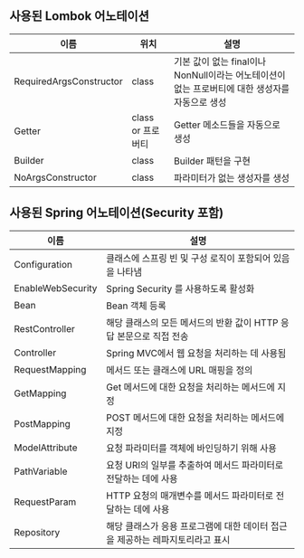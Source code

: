 ## 사용된 Lombok 어노테이션
| 이름                      | 위치            | 설명                                                          |
|-------------------------|---------------|-------------------------------------------------------------|
| RequiredArgsConstructor | class         | 기본 값이 없는 final이나 NonNull이라는 어노테이션이 없는 프로버티에 대한 생성자를 자동으로 생성 |
| Getter                  | class or 프로버티 | Getter 메소드들을 자동으로 생성                                        |
| Builder                 | class         | Builder 패턴을 구현                                              |
| NoArgsConstructor       | class         | 파라미터가 없는 생성자를 생성                                            |

## 사용된 Spring 어노테이션(Security 포함)
| 이름                | 설명                                      |
|-------------------|-----------------------------------------|
| Configuration     | 클래스에 스프링 빈 및 구성 로직이 포함되어 있음을 나타냄        |
| EnableWebSecurity | Spring Security 를 사용하도록 활성화             |
| Bean              | Bean 객체 등록                              |
| RestController    | 해당 클래스의 모든 메서드의 반환 값이 HTTP 응답 본문으로 직접 전송 |
| Controller        | Spring MVC에서 웹 요청을 처리하는 데 사용됨           |
| RequestMapping    | 메서드 또는 클래스에 URL 매핑을 정의                  |
| GetMapping        | Get 메서드에 대한 요청을 처리하는 메서드에 지정            |
| PostMapping       | POST 메서드에 대한 요청을 처리하는 메서드에 지정           |
| ModelAttribute    | 요청 파라미터를 객체에 바인딩하기 위해 사용                |
| PathVariable      | 요청 URI의 일부를 추출하여 메서드 파라미터로 전달하는 데에 사용   |
| RequestParam | HTTP 요청의 매개변수를 메서드 파라미터로 전달하는 데에 사용    |
| Repository | 해당 클래스가 응용 프로그램에 대한 데이터 접근을 제공하는 레파지토리라고 표시 |
